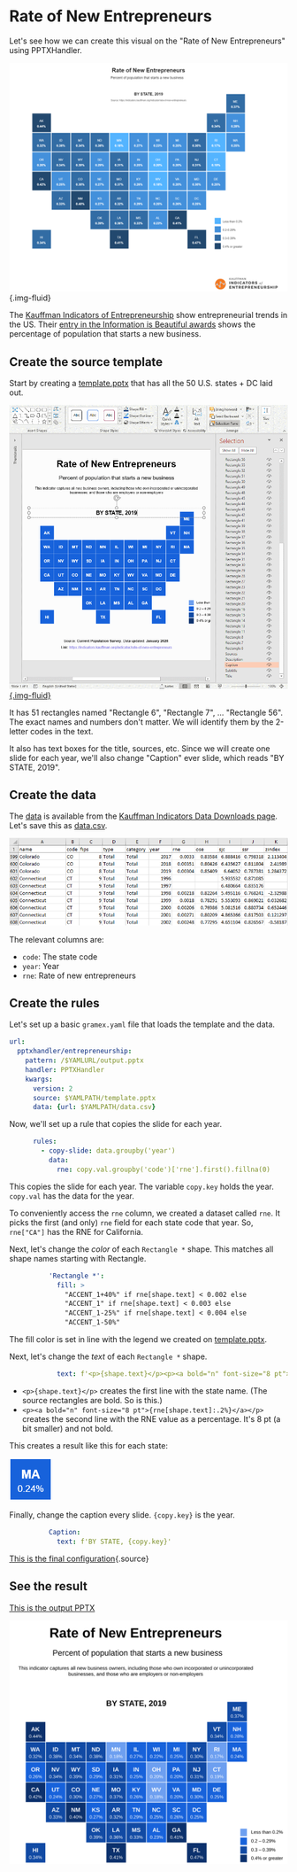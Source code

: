 # Rate of New Entrepreneurs

Let's see how we can create this visual on the "Rate of New Entrepreneurs" using PPTXHandler.

![Rate of New Entrepreneurs](kauffman-indicators-chart.png){.img-fluid}

The [Kauffman Indicators of Entrepreneurship](https://indicators.kauffman.org/) show
entrepreneurial trends in the US. Their [entry in the Information is Beautiful
awards](https://www.informationisbeautifulawards.com/showcase/4296-kauffman-indicators-of-entrepreneurship)
shows the percentage of population that starts a new business.

## Create the source template

Start by creating a [template.pptx](template.pptx) that has all the 50 U.S. states + DC laid out.

[![State map template](template.png){.img-fluid}](template.pptx)

It has 51 rectangles named "Rectangle 6", "Rectangle 7", ... "Rectangle 56". The exact names and
numbers don't matter. We will identify them by the 2-letter codes in the text.

It also has text boxes for the title, sources, etc. Since we will create one slide for each year,
we'll also change "Caption" ever slide, which reads "BY STATE, 2019".

## Create the data

The [data][data] is available from the [Kauffman Indicators Data Downloads page][downloads]. Let's
save this as [data.csv](data.csv).

[![Data](data.png)](data.csv)

The relevant columns are:

- `code`: The state code
- `year`: Year
- `rne`: Rate of new entrepreneurs

## Create the rules

Let's set up a basic `gramex.yaml` file that loads the template and the data.

```yaml
url:
  pptxhandler/entrepreneurship:
    pattern: /$YAMLURL/output.pptx
    handler: PPTXHandler
    kwargs:
      version: 2
      source: $YAMLPATH/template.pptx
      data: {url: $YAMLPATH/data.csv}
```

Now, we'll set up a rule that copies the slide for each year.

```yaml
      rules:
        - copy-slide: data.groupby('year')
          data:
            rne: copy.val.groupby('code')['rne'].first().fillna(0)
```

This copies the slide for each year. The variable `copy.key` holds the year. `copy.val` has the data for the year.

To conveniently access the `rne` column, we created a dataset called `rne`. It picks the first (and
only) `rne` field for each state code that year. So, `rne["CA"]` has the RNE for California.

Next, let's change the *color* of each `Rectangle *` shape. This matches all shape names starting
with Rectangle.

```yaml
          'Rectangle *':
            fill: >
              "ACCENT_1+40%" if rne[shape.text] < 0.002 else
              "ACCENT_1" if rne[shape.text] < 0.003 else
              "ACCENT_1-25%" if rne[shape.text] < 0.004 else
              "ACCENT_1-50%"
```

The fill color is set in line with the legend we created on [template.pptx](template.pptx).

Next, let's change the *text* of each `Rectangle *` shape.

```yaml
            text: f'<p>{shape.text}</p><p><a bold="n" font-size="8 pt">{rne[shape.text]:.2%}</a></p>'
```

- `<p>{shape.text}</p>` creates the first line with the state name. (The source rectangles are bold. So is this.)
- `<p><a bold="n" font-size="8 pt">{rne[shape.text]:.2%}</a></p>` creates the second line with the
  RNE value as a percentage. It's 8 pt (a bit smaller) and not bold.

This creates a result like this for each state:

![Picture of what a state rectangle's text will look like](state-shape.png)

Finally, change the caption every slide. `{copy.key}` is the year.

```yaml
          Caption:
            text: f'BY STATE, {copy.key}'
```

[This is the final configuration](gramex.yaml.source){.source}


[data]: https://indicators.kauffman.org/wp-content/uploads/sites/2/2020/05/Kauffman-Indicators-of-Early-stage-Entrepreneurship-%E2%80%93-Data-2019.csv
[downloads]: https://indicators.kauffman.org/data-downloads

## See the result

[This is the output PPTX](output.pptx)

[![Final Slide](output.svg)](output.pptx)
